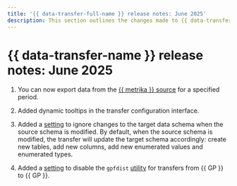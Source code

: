 ```yaml
---
title: '{{ data-transfer-full-name }} release notes: June 2025'
description: This section outlines the changes made to {{ data-transfer-name }} in June 2025.
---
```


# {{ data-transfer-name }} release notes: June 2025


1. You can now export data from the [{{ metrika }} source](../operations/endpoint/source/metrika.md) for a specified period.


1. Added dynamic tooltips in the transfer configuration interface.

1. Added a [setting](../operations/endpoint/target/clickhouse.md#additional-settings) to ignore changes to the target data schema when the source schema is modified. By default, when the source schema is modified, the transfer will update the target schema accordingly: create new tables, add new columns, add new enumerated values and enumerated types.

1. Added a [setting](../operations/endpoint/source/greenplum.md#additional-settings) to disable the `gpfdist` [utility](../../managed-greenplum/operations/gpfdist/connect.md) for transfers from {{ GP }} to {{ GP }}.